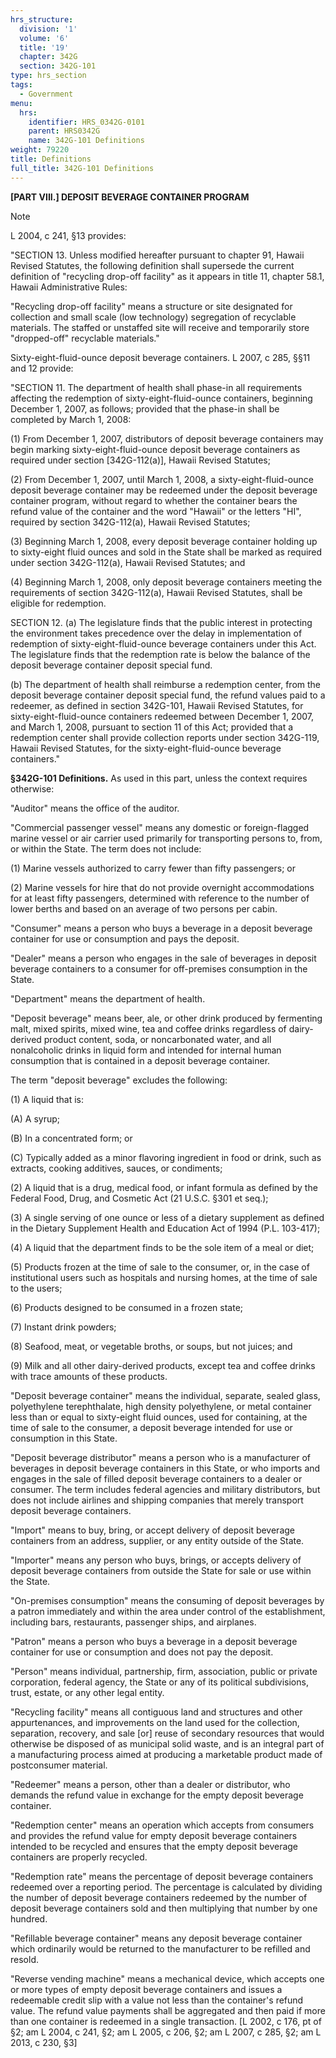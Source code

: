 ```yaml
---
hrs_structure:
  division: '1'
  volume: '6'
  title: '19'
  chapter: 342G
  section: 342G-101
type: hrs_section
tags:
  - Government
menu:
  hrs:
    identifier: HRS_0342G-0101
    parent: HRS0342G
    name: 342G-101 Definitions
weight: 79220
title: Definitions
full_title: 342G-101 Definitions
---
```

**[PART VIII.] DEPOSIT BEVERAGE CONTAINER PROGRAM**

Note

L 2004, c 241, §13 provides:

"SECTION 13\. Unless modified hereafter pursuant to chapter 91, Hawaii Revised Statutes, the following definition shall supersede the current definition of "recycling drop-off facility" as it appears in title 11, chapter 58.1, Hawaii Administrative Rules:

"Recycling drop-off facility" means a structure or site designated for collection and small scale (low technology) segregation of recyclable materials. The staffed or unstaffed site will receive and temporarily store "dropped-off" recyclable materials."

Sixty-eight-fluid-ounce deposit beverage containers. L 2007, c 285, §§11 and 12 provide:

"SECTION 11\. The department of health shall phase-in all requirements affecting the redemption of sixty-eight-fluid-ounce containers, beginning December 1, 2007, as follows; provided that the phase-in shall be completed by March 1, 2008:

(1) From December 1, 2007, distributors of deposit beverage containers may begin marking sixty-eight-fluid-ounce deposit beverage containers as required under section [342G-112(a)], Hawaii Revised Statutes;

(2) From December 1, 2007, until March 1, 2008, a sixty-eight-fluid-ounce deposit beverage container may be redeemed under the deposit beverage container program, without regard to whether the container bears the refund value of the container and the word "Hawaii" or the letters "HI", required by section 342G-112(a), Hawaii Revised Statutes;

(3) Beginning March 1, 2008, every deposit beverage container holding up to sixty-eight fluid ounces and sold in the State shall be marked as required under section 342G-112(a), Hawaii Revised Statutes; and

(4) Beginning March 1, 2008, only deposit beverage containers meeting the requirements of section 342G-112(a), Hawaii Revised Statutes, shall be eligible for redemption.

SECTION 12\. (a) The legislature finds that the public interest in protecting the environment takes precedence over the delay in implementation of redemption of sixty-eight-fluid-ounce beverage containers under this Act. The legislature finds that the redemption rate is below the balance of the deposit beverage container deposit special fund.

(b) The department of health shall reimburse a redemption center, from the deposit beverage container deposit special fund, the refund values paid to a redeemer, as defined in section 342G-101, Hawaii Revised Statutes, for sixty-eight-fluid-ounce containers redeemed between December 1, 2007, and March 1, 2008, pursuant to section 11 of this Act; provided that a redemption center shall provide collection reports under section 342G-119, Hawaii Revised Statutes, for the sixty-eight-fluid-ounce beverage containers."

**§342G-101 Definitions.** As used in this part, unless the context requires otherwise:

"Auditor" means the office of the auditor.

"Commercial passenger vessel" means any domestic or foreign-flagged marine vessel or air carrier used primarily for transporting persons to, from, or within the State. The term does not include:

(1) Marine vessels authorized to carry fewer than fifty passengers; or

(2) Marine vessels for hire that do not provide overnight accommodations for at least fifty passengers, determined with reference to the number of lower berths and based on an average of two persons per cabin.

"Consumer" means a person who buys a beverage in a deposit beverage container for use or consumption and pays the deposit.

"Dealer" means a person who engages in the sale of beverages in deposit beverage containers to a consumer for off-premises consumption in the State.

"Department" means the department of health.

"Deposit beverage" means beer, ale, or other drink produced by fermenting malt, mixed spirits, mixed wine, tea and coffee drinks regardless of dairy-derived product content, soda, or noncarbonated water, and all nonalcoholic drinks in liquid form and intended for internal human consumption that is contained in a deposit beverage container.

The term "deposit beverage" excludes the following:

(1) A liquid that is:

(A) A syrup;

(B) In a concentrated form; or

(C) Typically added as a minor flavoring ingredient in food or drink, such as extracts, cooking additives, sauces, or condiments;

(2) A liquid that is a drug, medical food, or infant formula as defined by the Federal Food, Drug, and Cosmetic Act (21 U.S.C. §301 et seq.);

(3) A single serving of one ounce or less of a dietary supplement as defined in the Dietary Supplement Health and Education Act of 1994 (P.L. 103-417);

(4) A liquid that the department finds to be the sole item of a meal or diet;

(5) Products frozen at the time of sale to the consumer, or, in the case of institutional users such as hospitals and nursing homes, at the time of sale to the users;

(6) Products designed to be consumed in a frozen state;

(7) Instant drink powders;

(8) Seafood, meat, or vegetable broths, or soups, but not juices; and

(9) Milk and all other dairy-derived products, except tea and coffee drinks with trace amounts of these products.

"Deposit beverage container" means the individual, separate, sealed glass, polyethylene terephthalate, high density polyethylene, or metal container less than or equal to sixty-eight fluid ounces, used for containing, at the time of sale to the consumer, a deposit beverage intended for use or consumption in this State.

"Deposit beverage distributor" means a person who is a manufacturer of beverages in deposit beverage containers in this State, or who imports and engages in the sale of filled deposit beverage containers to a dealer or consumer. The term includes federal agencies and military distributors, but does not include airlines and shipping companies that merely transport deposit beverage containers.

"Import" means to buy, bring, or accept delivery of deposit beverage containers from an address, supplier, or any entity outside of the State.

"Importer" means any person who buys, brings, or accepts delivery of deposit beverage containers from outside the State for sale or use within the State.

"On-premises consumption" means the consuming of deposit beverages by a patron immediately and within the area under control of the establishment, including bars, restaurants, passenger ships, and airplanes.

"Patron" means a person who buys a beverage in a deposit beverage container for use or consumption and does not pay the deposit.

"Person" means individual, partnership, firm, association, public or private corporation, federal agency, the State or any of its political subdivisions, trust, estate, or any other legal entity.

"Recycling facility" means all contiguous land and structures and other appurtenances, and improvements on the land used for the collection, separation, recovery, and sale [or] reuse of secondary resources that would otherwise be disposed of as municipal solid waste, and is an integral part of a manufacturing process aimed at producing a marketable product made of postconsumer material.

"Redeemer" means a person, other than a dealer or distributor, who demands the refund value in exchange for the empty deposit beverage container.

"Redemption center" means an operation which accepts from consumers and provides the refund value for empty deposit beverage containers intended to be recycled and ensures that the empty deposit beverage containers are properly recycled.

"Redemption rate" means the percentage of deposit beverage containers redeemed over a reporting period. The percentage is calculated by dividing the number of deposit beverage containers redeemed by the number of deposit beverage containers sold and then multiplying that number by one hundred.

"Refillable beverage container" means any deposit beverage container which ordinarily would be returned to the manufacturer to be refilled and resold.

"Reverse vending machine" means a mechanical device, which accepts one or more types of empty deposit beverage containers and issues a redeemable credit slip with a value not less than the container's refund value. The refund value payments shall be aggregated and then paid if more than one container is redeemed in a single transaction. [L 2002, c 176, pt of §2; am L 2004, c 241, §2; am L 2005, c 206, §2; am L 2007, c 285, §2; am L 2013, c 230, §3]